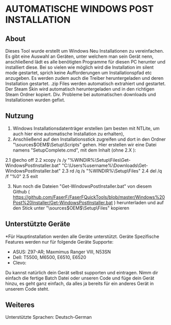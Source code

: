# AUTOMATISCHE WINDOWS POST INSTALLATION

## About

Dieses Tool wurde erstellt um Windows Neu Installationen zu vereinfachen.
Es gibt eine Auswahl an Geräten, unter welchem man sein Gerät nenn, anschließend lädt es alle benötigten Programme für diesen PC herunter und installiert diese. Bei so vielen wie möglich wird die Installation im silent mode gestartet, sprich keine Aufforderungen um Installationspfad etc anzugeben. Es werden zudem auch die Treiber heruntergeladen und deren Installation gestartet.
.zip Files werden automatisch extrahiert und gestartet. Der Steam Skin wird automatisch heruntergeladen und in den richtigen Steam Ordner kopiert.
Div. Probleme bei automatischen downloads und Installationen wurden gefixt.

## Nutzung

1. Windows Installationsdatenträger erstellen (am besten mit NTLite, um auch hier eine automatische Installation zu erhalten),
2. Anschließend auf den Installationsstick zugreifen und dort in den Ordner 
"\sources\$OEM$\$$\Setup\Scripts" 
gehen. Hier erstellen wir eine Datei namens "SetupComplete.cmd", mit dem Inhalt (ohne 2.X ):

2.1 @echo off 
2.2 xcopy /s /y "%WINDIR%\Setup\Files\Get-WindowsPostInstaller.bat" "C:\Users\%username%\Downloads\Get-WindowsPostInstaller.bat"
2.3 rd /q /s "%WINDIR%\Setup\Files" 
2.4 del /q /f "%0"
2.5 exit

3. Nun noch die Dateien "Get-WindowsPostInstaller.bat" von diesem Github ( https://github.com/FaserF/FaserFQuickTools/blob/master/Windows%20Post%20Installer/Get-WindowsPostInstaller.bat ) herunterladen und auf den Stick unter 
"\sources\$OEM$\$$\Setup\Files" kopieren

## Unterstützte Geräte

*Für Hauptinstallation werden alle Geräte unterstützt. Geräte Spezifische Features werden nur für folgende Geräte Supporte:
- ASUS: Z97-AR; Maxmimus Ranger VIII, N53SN
- Dell: T5500, M6500, E6510, E6520
- Clevo: 

Du kannst natürlich dein Gerät selbst supporten und eintragen. Nimm dir einfach die fertige Batch Datei oder unseren Code und füge dein Gerät hinzu, es geht ganz einfach, da alles ja bereits für ein anderes Gerät in unserem Code steht.

## Weiteres

Unterstützte Sprachen: Deutsch-German
